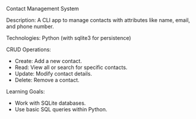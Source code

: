 Contact Management System

Description: A CLI app to manage contacts with attributes like name, email, and phone number.

Technologies: Python (with sqlite3 for persistence)

CRUD Operations:
- Create: Add a new contact.
- Read: View all or search for specific contacts.
- Update: Modify contact details.
- Delete: Remove a contact.

Learning Goals:
- Work with SQLite databases.
- Use basic SQL queries within Python.